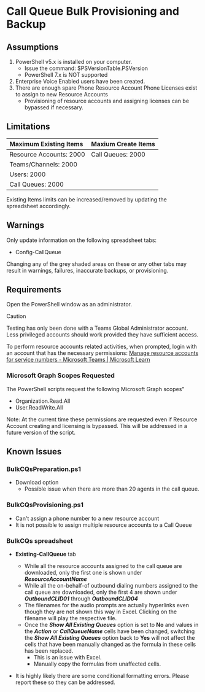 # Call Queue Bulk Provisioning and Backup

## Assumptions

1.	PowerShell v5.x is installed on your computer.
    - Issue the command: $PSVersionTable.PSVersion
    - PowerShell 7.x is NOT supported
1.	Enterprise Voice Enabled users have been created.
1.	There are enough spare Phone Resource Account Phone Licenses exist to assign to new Resource Accounts 
    - Provisioning of resource accounts and assigning licenses can be bypassed if necessary.	

## Limitations

| Maximum Existing Items      | Maxium Create Items   |
|:----------------------------|:----------------------|
| Resource Accounts: 2000     | Call Queues: 2000     |
| Teams/Channels: 2000        |                       |
| Users: 2000                 |                       |
| Call Queues: 2000           |                       |

Existing Items limits can be increased/removed by updating the spreadsheet accordingly.

## Warnings

Only update information on the following spreadsheet tabs:
  - Config-CallQueue

Changing any of the grey shaded areas on these or any other tabs may result in warnings, failures, inaccurate backups, or provisioning.

## Requirements

Open the PowerShell window as an administrator.

>[!CAUTION]
>Testing has only been done with a Teams Global Administrator account.  Less privileged accounts should work provided they have sufficient access.  

To perform resource accounts related activities, when prompted, login with an account that has the necessary permissions:  [Manage resource accounts for service numbers - Microsoft Teams | Microsoft Learn](https://learn.microsoft.com/microsoftteams/manage-resource-accounts#assign-permissions-for-managing-a-resource-account)

### Microsoft Graph Scopes Requested

The PowerShell scripts request the following Microsoft Graph scopes"
  - Organization.Read.All
  - User.ReadWrite.All

Note: At the current time these permissions are requested even if Resource Account creating and licensing is bypassed. This will be addressed in a future version of the script.

## Known Issues

### BulkCQsPreparation.ps1

- Download option
  - Possible issue when there are more than 20 agents in the call queue.

### BulkCQsProvisioning.ps1

- Can't assign a phone number to a new resource account
- It is not possible to assign multiple resource accounts to a Call Queue

### BulkCQs spreadsheet

- **Existing-CallQueue** tab
  - While all the resource accounts assigned to the call queue are downloaded, only the first one is shown under ***ResourceAccountName***
  - While all the on-behalf-of outbound dialing numbers assigned to the call queue are downloaded, only the first 4 are shown under ***OutboundCLID01*** through ***OutboundCLID04***
  - The filenames for the audio prompts are actually hyperlinks even though they are not shown this way in Excel. Clicking on the filename will play the respective file.
  - Once the ***Show All Existing Queues*** option is set to **No** and values in the ***Action*** or ***CallQueueName*** cells have been changed, switching the ***Show All Existing Queues*** option back to **Yes** will not affect the cells that have been manually changed as the formula in these cells has been replaced.
    - This is an issue with Excel.
    - Manually copy the formulas from unaffected cells.

- It is highly likely there are some conditional formatting errors. Please report these so they can be addressed.
